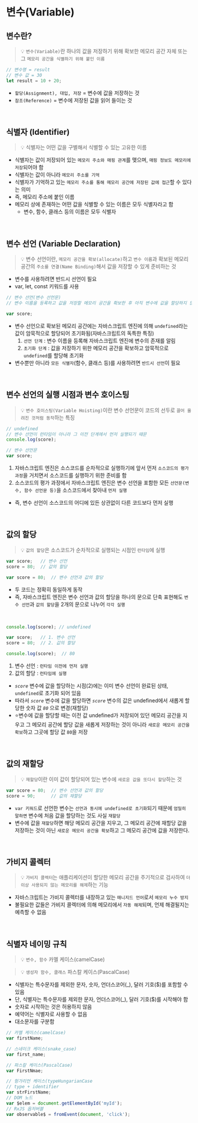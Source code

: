 # 변수(Variable)

## 변수란?

> 💡 `변수(Variable)`란 하나의 값을 저장하기 위해 확보한 메모리 공간 자체 또는 그 `메모리 공간을 식별하기 위해 붙인 이름`

```javascript
// 변수명 = result
// 변수 값 = 30
let result = 10 + 20;
```

- `할당(Assignment), 대입, 저장` = 변수에 값을 저장하는 것
- `참조(Reference)` = 변수에 저장된 값을 읽어 들이는 것

<br />

## 식별자 (Identifier)

> 💡 식별자는 어떤 값을 구별해서 식별할 수 있는 고유한 이름

- 식별자는 값이 저장되어 있는 `메모리 주소와 매핑 관계`를 맺으며, `매핑 정보도 메모리에 저장`되어야 함
- 식별자는 값이 아니라 `메모리 주소를 기억`
- 식별자가 기억하고 있는 `메모리 주소를 통해 메모리 공간에 저장된 값에 접근`할 수 있다는 의미
- 즉, 메모리 주소에 붙인 이름
- 메모리 상에 존재하는 어떤 값을 식별할 수 있는 이름은 모두 식별자라고 함 
  - 변수, 함수, 클래스 등의 이름은 모두 식별자

<br />

## 변수 선언 (Variable Declaration)

> 💡 변수 선언이란, `메모리 공간을 확보(allocate)`하고 `변수 이름`과 확보된 메모리 공간의 `주소를 연결(Name Binding)`해서 값을 저장할 수 있게 준비하는 것

- 변수를 사용하려면 반드시 선언이 필요
- var, let, const 키워드를 사용

```javascript
// 변수 선언(변수 선언문)
// 변수 이름을 등록하고 값을 저장할 메모리 공간을 확보한 후 아직 변수에 값을 할당하지 않음

var score;
```

- 변수 선언으로 확보된 메모리 공간에는 자바스크립트 엔진에 의해 `undefined`라는 값이 암묵적으로 할당되어 초기화됨(자바스크립트의 독특한 특징)
  1. `선언 단계` : 변수 이름을 등록해 자바스크립트 엔진에 변수의 존재를 알림
  2. `초기화 단계` : 값을 저장하기 위한 메모리 공간을 확보하고 암묵적으로 `undefined`를 할당해 초기화
- 변수뿐만 아니라 `모든 식별자`(함수, 클래스 등)를 사용하려면 `반드시 선언`이 필요

<br />

## 변수 선언의 실행 시점과 변수 호이스팅

> 💡 `변수 호이스팅(Variable Hoisting)`이란 변수 선언문이 코드의 선두로 `끌어 올려진 것처럼 동작`하는 특징

```javascript
// undefined
// 변수 선언이 런타임이 아니라 그 이전 단계에서 먼저 실행되기 때문
console.log(score);

// 변수 선언문
var score;
```

1. 자바스크립트 엔진은 소스코드를 순차적으로 실행하기에 앞서 먼저 `소스코드의 평가 과정`을 거치면서 소스코드를 실행하기 위한 준비를 함
2. 소스코드의 평가 과정에서 자바스크립트 엔진은 변수 선언을 포함한 모든 `선언문(변수, 함수 선언문 등)`을 소스코드에서 찾아내 `먼저 실행`
- 즉, 변수 선언이 소스코드의 어디에 있든 상관없이 다른 코드보다 먼저 실행

<br />

## 값의 할당

> 💡 `값의 할당`은 소스코드가 순차적으로 실행되는 시점인 `런타임`에 실행

```javascript
var score;   // 변수 선언
score = 80;  // 값의 할당
```

```javascript
var score = 80;  // 변수 선언과 값의 할당
```

- 두 코드는 정확히 동일하게 동작
- 즉, 자바스크립트 엔진은 변수 선언과 값의 할당을 하나의 문으로 단축 표현해도 `변수 선언`과 `값의 할당`을 2개의 문으로 나누어 `각각 실행`

<br />

```javascript
console.log(score); // undefined

var score;   // 1. 변수 선언
score = 80;  // 2. 값의 할당

console.log(score);  // 80
```

1. 변수 선언 : `런타임 이전에 먼저 실행`
2. 값의 할당 : `런타임에 실행`
- _`score`_ 변수에 값을 할당하는 시점(2)에는 이미 변수 선언이 완료된 상태, `undefined`로 초기화 되어 있음
- 따라서 _`score`_ 변수에 값을 할당하면 _`score`_ 변수의 값은 undefined에서 새롭게 할당한 숫자 값  _`80`_ 으로 변경(재할당)
- ⭐변수에 값을 할당할 때는 이전 값 undefined가 저장되어 있던 메모리 공간을 지우고 그 메모리 공간에 할당 값을 새롭게 저장하는 것이 아니라 `새로운 메모리 공간을 확보`하고 그곳에 할당 값 `80`을 저장

<br />

## 값의 재할당

> 💡 `재할당`이란 이미 값이 할당되어 있는 변수에 `새로운 값을 또다시 할당`하는 것

```javascript
var score = 80;  // 변수 선언과 값의 할당
score = 90;      // 값의 재할당
```

- `var 키워드`로 선언한 변수는 `선언과 동시에 undefined로 초기화`되기 때문에 `엄밀히 말하면` 변수에 처음 값을 할당하는 것도 사실 `재할당`
- 변수에 값을 `재할당`하면 해당 메모리 공간을 지우고, 그 메모리 공간에 재할당 값을 저장하는 것이 아닌 `새로운 메모리 공간을 확보`하고 그 메모리 공간에 값을 저장한다.

<br />

## 가비지 콜렉터

> 💡 `가비지 콜렉터`는 애플리케이션이 할당한 메모리 공간을 주기적으로 검사하여 `더 이상 사용되지 않는 메모리를 해제`하는 기능

- 자바스크립트는 가비지 콜렉터를 내장하고 있는 `매니지드 언어`로서 `메모리 누수 방지`
- 불필요한 값들은 가비지 콜렉터에 의해 메모리에서 `자동 해제`되며, 언제 해결될지는 예측할 수 없음

<br />

## 식별자 네이밍 규칙

> 💡 `변수, 함수` 카멜 케이스(camelCase)

> 💡 `생성자 함수, 클래스` 파스칼 케이스(PascalCase)


- 식별자는 특수문자를 제외한 문자, 숫자, 언더스코어(_), 달러 기호($)를 포함할 수 있음
- 단, 식별자는 특수문자를 제외한 문자, 언더스코어(_), 달러 기호($)를 시작해야 함
- 숫자로 시작하는 것은 허용하지 않음
- 예약어는 식별자로 사용할 수 없음
- 대소문자를 구분함

```javascript 
// 카멜 케이스(camelCase)
var firstName;

// 스네이크 케이스(snake_case)
var first_name;

// 파스칼 케이스(PascalCase)
var FirstNmae;

// 헝가리언 케이스(typeHungarianCase
// type + identifier
var strFirstName;
// DOM 노드
var $elem = document.getElementById('myId');
// RxJS 옵저버블
var observable$ = fromEvent(document, 'click'); 
```
